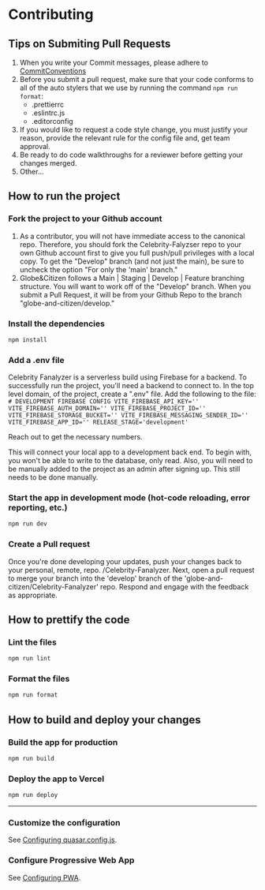 # Contributing

## Tips on Submiting Pull Requests

1. When you write your Commit messages, please adhere to [CommitConventions](https://www.conventionalcommits.org/en/v1.0.0/)
2. Before you submit a pull request, make sure that your code conforms to all of the auto stylers that we use by running the command `npm run format`:
   - .prettierrc
   - .eslintrc.js
   - .editorconfig
3. If you would like to request a code style change, you must justify your reason, provide the relevant rule for the config file and, get team approval.
4. Be ready to do code walkthroughs for a reviewer before getting your changes merged.
5. Other...

## How to run the project

### Fork the project to your Github account 
1. As a contributor, you will not have immediate access to the canonical repo. Therefore, you should fork the Celebrity-Falyzser repo to your own Github account first to give you full push/pull privileges with a local copy. To get the "Develop" branch (and not just the main), be sure to uncheck the option "For only the 'main' branch."   
2. Globe&Citizen follows a Main | Staging | Develop | Feature branching structure. You will want to work off of the "Develop" branch. When you submit a Pull Request, it will be from your Github Repo to the branch "globe-and-citizen/develop." 

### Install the dependencies

```bash
npm install
```

### Add a .env file
Celebrity Fanalyzer is a serverless build using Firebase for a backend. To successfully run the project, you'll need a backend to connect to. In the top level domain, of the project, create a ".env" file.
Add the following to the file: 
`# DEVELOPMENT FIREBASE CONFIG
VITE_FIREBASE_API_KEY=''
VITE_FIREBASE_AUTH_DOMAIN=''
VITE_FIREBASE_PROJECT_ID=''
VITE_FIREBASE_STORAGE_BUCKET=''
VITE_FIREBASE_MESSAGING_SENDER_ID=''
VITE_FIREBASE_APP_ID=''
RELEASE_STAGE='development'
`

Reach out to get the necessary numbers.

This will connect your local app to a development back end. To begin with, you won't be able to write to the database, only read.
Also, you will need to be manually added to the project as an admin after signing up. This still needs to be done manually.  

### Start the app in development mode (hot-code reloading, error reporting, etc.)

```bash
npm run dev
```

### Create a Pull request

Once you're done developing your updates, push your changes back to your personal, remote, repo. <user-name>/Celebrity-Fanalyzer. 
Next, open a pull request to merge your branch into the 'develop' branch of the 'globe-and-citizen/Celebrity-Fanalyzer' repo. 
Respond and engage with the feedback as appropriate.


## How to prettify the code

### Lint the files

```bash
npm run lint
```

### Format the files

```bash
npm run format
```

## How to build and deploy your changes

### Build the app for production

```bash
npm run build
```

### Deploy the app to Vercel

<!-- TODO: This process will be automated -->

```bash
npm run deploy
```

---

### Customize the configuration

See [Configuring quasar.config.js](https://v2.quasar.dev/quasar-cli-vite/quasar-config-js).

### Configure Progressive Web App

See [Configuring PWA](https://quasar.dev/quasar-cli-vite/developing-pwa/introduction).
